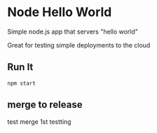 # Node Hello World

Simple node.js app that servers "hello world"

Great for testing simple deployments to the cloud




## Run It

`npm start`

## merge to release

test merge 1st testting